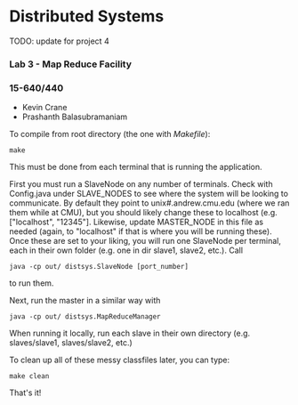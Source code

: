 # Distributed Systems

TODO: update for project 4

### Lab 3 - Map Reduce Facility
### 15-640/440

* Kevin Crane
* Prashanth Balasubramaniam


To compile from root directory (the one with *Makefile*):
```
make
```
This must be done from each terminal that is running the application.


First you must run a SlaveNode on any number of terminals. Check with Config.java under SLAVE_NODES to see where the system will be looking to communicate. By default they point to unix#.andrew.cmu.edu (where we ran them while at CMU), but you should likely change these to localhost (e.g. ["localhost", "12345"]. Likewise, update MASTER_NODE in this file as needed (again, to "localhost" if that is where you will be running these). Once these are set to your liking, you will run one SlaveNode per terminal, each in their own folder (e.g. one in dir slave1, slave2, etc.). Call
```
java -cp out/ distsys.SlaveNode [port_number]
```
to run them.

Next, run the master in a similar way with
```
java -cp out/ distsys.MapReduceManager
```

When running it locally, run each slave in their own directory (e.g. slaves/slave1, slaves/slave2, etc.)

To clean up all of these messy classfiles later, you can type:
```
make clean
```

That's it!
